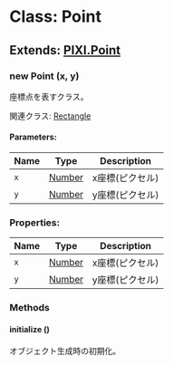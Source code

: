 # Class: Point

## Extends: [PIXI.Point](http://pixijs.download/release/docs/PIXI.Point.html)

### new Point (x, y)
座標点を表すクラス。

関連クラス: [Rectangle](Rectangle.md)

#### Parameters:

| Name | Type | Description |
| --- | --- | --- |
| `x` | [Number](Number.md) | x座標(ピクセル) |
| `y` | [Number](Number.md) | y座標(ピクセル) |

### Properties:

| Name | Type | Description |
| --- | --- | --- |
| `x` | [Number](Number.md) | x座標(ピクセル) |
| `y` | [Number](Number.md) | y座標(ピクセル) |


### Methods

#### initialize ()
オブジェクト生成時の初期化。


